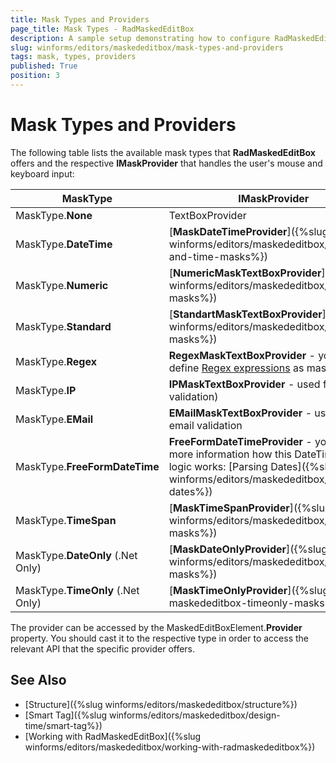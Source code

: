 ```yaml
---
title: Mask Types and Providers
page_title: Mask Types - RadMaskedEditBox
description: A sample setup demonstrating how to configure RadMaskedEditBox with a custom phone mask and a short date pattern.
slug: winforms/editors/maskededitbox/mask-types-and-providers
tags: mask, types, providers
published: True
position: 3 
---
```


# Mask Types and Providers

The following table lists the available mask types that **RadMaskedEditBox** offers and the respective **IMaskProvider** that handles the user's mouse and keyboard input:

|MaskType|IMaskProvider|
|----|----|
|MaskType.**None**|TextBoxProvider|
|MaskType.**DateTime**|[**MaskDateTimeProvider**]({%slug winforms/editors/maskededitbox/date-and-time-masks%})|
|MaskType.**Numeric**|[**NumericMaskTextBoxProvider**]({%slug winforms/editors/maskededitbox/numeric-masks%})|
|MaskType.**Standard**|[**StandartMaskTextBoxProvider**]({%slug winforms/editors/maskededitbox/standard-masks%})|
|MaskType.**Regex**|**RegexMaskTextBoxProvider** - you can define [Regex expressions](https://docs.microsoft.com/en-us/dotnet/standard/base-types/regular-expressions) as masks.|
|MaskType.**IP**|**IPMaskTextBoxProvider** - used for IP validation)|
|MaskType.**EMail**|**EMailMaskTextBoxProvider** - used for email validation|
|MaskType.**FreeFormDateTime**|**FreeFormDateTimeProvider** - you can find more information how this DateTime parsing logic works: [Parsing Dates]({%slug winforms/editors/maskededitbox/parsing-dates%})|
|MaskType.**TimeSpan**|[**MaskTimeSpanProvider**]({%slug winforms/editors/maskededitbox/timespan-masks%})|
|MaskType.**DateOnly** (.Net Only)|[**MaskDateOnlyProvider**]({%slug winforms/editors/maskededitbox/timespan-masks%})|
|MaskType.**TimeOnly** (.Net Only)|[**MaskTimeOnlyProvider**]({%slug editors-maskededitbox-timeonly-masks%})|

The provider can be accessed by the MaskedEditBoxElement.**Provider** property. You should cast it to the respective type in order to access the relevant API that the specific provider offers. 


## See Also

* [Structure]({%slug winforms/editors/maskededitbox/structure%})
* [Smart Tag]({%slug winforms/editors/maskededitbox/design-time/smart-tag%})
* [Working with RadMaskedEditBox]({%slug winforms/editors/maskededitbox/working-with-radmaskededitbox%})
